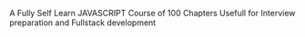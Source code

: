 A Fully Self Learn JAVASCRIPT Course of 100 Chapters 
Usefull for Interview preparation and Fullstack development  
